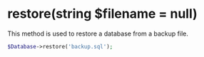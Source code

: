 # restore(string $filename = null)
This method is used to restore a database from a backup file.

```php
$Database->restore('backup.sql');
```

